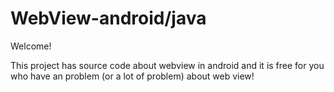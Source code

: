 # WebView-android/java

Welcome!

This project has source code about webview in android and it is free for you who have an problem (or a lot of problem) about web view!
